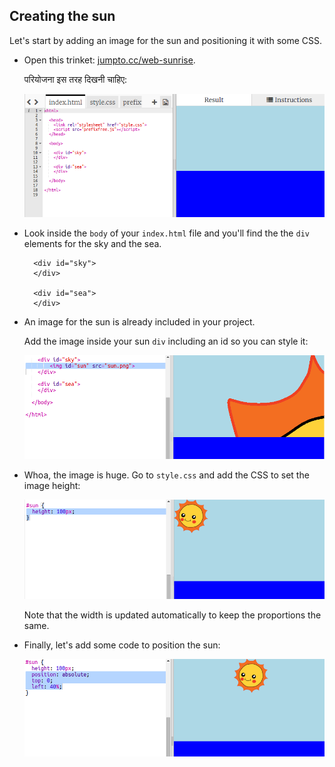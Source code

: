 ## Creating the sun

Let's start by adding an image for the sun and positioning it with some CSS.

+ Open this trinket: <a href="http://jumpto.cc/web-sunrise" target="_blank">jumpto.cc/web-sunrise</a>.
    
    परियोजना इस तरह दिखनी चाहिए:
    
    ![स्क्रीनशॉट](images/sunrise-starter.png)

+ Look inside the `body` of your `index.html` file and you'll find the the `div` elements for the sky and the sea.
    
        <div id="sky">
        </div>
        
        <div id="sea">
        </div>
        

+ An image for the sun is already included in your project.
    
    Add the image inside your sun `div` including an id so you can style it:
    
    ![स्क्रीनशॉट](images/sunrise-sun-image.png)

+ Whoa, the image is huge. Go to `style.css` and add the CSS to set the image height:
    
    ![स्क्रीनशॉट](images/sunrise-sun-height.png)
    
    Note that the width is updated automatically to keep the proportions the same.

+ Finally, let's add some code to position the sun:
    
    ![स्क्रीनशॉट](images/sunrise-sun-position.png)